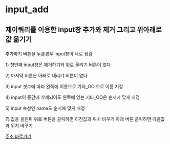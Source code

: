 # input_add
## <p>제이쿼리를 이용한 input창 추가와 제거 그리고 위아래로 값 옮기기</p>
<p>추가하기 버튼을 누를경우 input창이 새로 생김</p>
<p>1) 첫번째 input창은 제거하기와 위로 올리기 버튼이 없다</p>
<p>2) 마지막 버튼은 아래로 내리기 버튼이 없다</p>
<p>3) input 갯수에 따라 왼쪽에 이름으로 기타_OO 으로 이름 지정</p>
<p>4) input이 중간에 삭제되어도 왼쪽에 있는 기타_OO은 순서에 맞게 지정</p>
<p>5) input 속성인 name도 순서에 맞게 배정</p>
<p>7) 값을 올린뒤 위로 버튼을 클릭하면 이전값과 위치 바꾸기 아래 버튼 클릭하면 다음값과 위치 바꾸기</p>
<a href="http://ttunmill.dothome.co.kr/input_add/inputTest.html" target="_blank">주소 바로가기</a>
